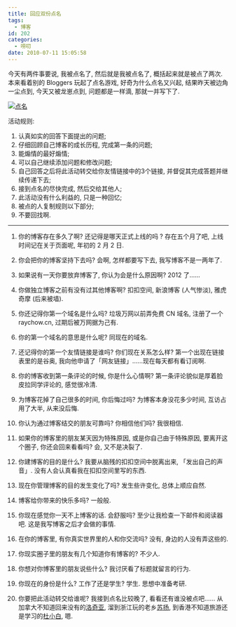 ```yaml
---
title: 回应双份点名
tags:
  - 博客
id: 202
categories:
  - 唠叨
date: 2010-07-11 15:05:58
---
```


今天有两件事要说, 我被点名了, 然后就是我被点名了, 概括起来就是被点了两次. 本来看着别的 Bloggers 玩起了点名游戏, 好奇为什么点名又兴起, 结果昨天被边角一尘点到, 今天又被龙崽点到, 问题都是一样滴, 那就一并写下了.

[![点名](//beamnote-img.oss-cn-shanghai.aliyuncs.com/2010/call-the-roll.jpg)](//beamnote-img.oss-cn-shanghai.aliyuncs.com/2010/call-the-roll.jpg)<!-- more -->

活动规则:

1. 认真如实的回答下面提出的问题;
2. 仔细回顾自己博客的成长历程, 完成第一条的问题;
3. 能煽情的最好煽情;
4. 可以自己继续添加问题和修改问题;
5. 自己回答之后将此活动转交给你友情链接中的3个链接, 并督促其完成答题并继续传递下去;
6. 接到点名的尽快完成, 然后交给其他人;
7. 此活动没有什么利益的, 只是一种回忆;
8. 被点的人复制规则以下部分;
9. 不要回找啊.

---

1. 你的博客存在多久了啊? 还记得是哪天正式上线的吗 ?
存在五个月了吧, 上线时间记在关于页面呢, 年初的 2 月 2 日.

2. 你会把你的博客坚持下去吗?
会啊, 怎样都要写下去, 我写博客不是一两年了.

3. 如果说有一天你要放弃博客了, 你认为会是什么原因啊?
2012 了……

4. 你做独立博客之前有没有过其他博客啊?
扣扣空间, 新浪博客 (人气惨淡), 雅虎奇摩 (后来被墙).

5. 你还记得你第一个域名是什么吗?
垃圾万网以前弄免费 CN 域名, 注册了一个 raychow.cn, 过期后被万网据为己有.

6. 你的第一个域名的意思是什么呢?
同现在的域名.

7. 还记得你的第一个友情链接是谁吗? 你们现在关系怎么样?
第一个出现在链接表里的是谷奥, 我向他申请了「网友链接」……现在每天都有看订阅啊.

8. 你的博客收到第一条评论的时候, 你是什么心情啊?
第一条评论貌似是厚着脸皮拉同学评论的, 感觉很冷清.

9. 为博客花掉了自己很多的时间, 你后悔过吗?
为博客本身没花多少时间, 互访占用了大半, 从来没后悔.

10. 你认为通过博客结交的朋友可靠吗? 你相信他们吗?
我很相信.

11. 如果你的博客里的朋友某天因为特殊原因, 或是你自己由于特殊原因, 要离开这个圈子, 你还会回来看看吗?
会, 又不是决裂了.

12. 你建博客的目的是什么?
我要从脑残的扣扣空间中脱离出来, 「发出自己的声音」. 没有人会认真看我在扣扣空间里写的东西.

13. 现在你管理博客的目的发生变化了吗?
发生些许变化, 总体上顺应自然.

14. 博客给你带来的快乐多吗?
一般般.

15. 你现在感觉你一天不上博客的话. 会舒服吗?
至少让我检查一下邮件和阅读器吧. 这是我写博客之后才会做的事情.

16. 在你的博客里, 有你真实世界里的人和你交流吗?
没有, 身边的人没有弄这些的.

17. 你现实圈子里的朋友有几个知道你有博客的?
不少人.

18. 你想对你博客里的朋友说些什么?
我讨厌看了标题就留言的行为.

19. 你现在的身份是什么? 工作了还是学生?
学生. 思想中准备考研.

20. 你要把此活动转交给谁呢?
我接到点名比较晚了, 看看还有谁没被点吧……
从加拿大不知道回来没有的[洛奇亚](http://www.rockia.net/), 溜到浙江玩的老乡[苏扬](http://www.yooling.cn/), 到香港不知道旅游还是学习的[杜小白](http://www.duyuxian.info/), 嗯.
